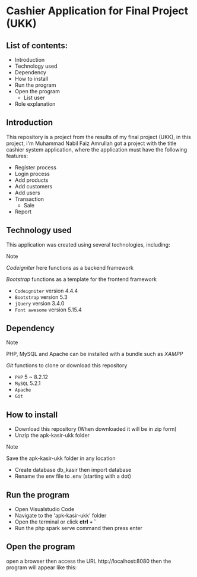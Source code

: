 # Cashier Application for Final Project (UKK)
## List of contents:
 - Introduction
 - Technology used
 - Dependency
 - How to install
 - Run the program
 - Open the program
   - List user
- Role explanation


## Introduction
This repository is a project from the results of my final project (UKK), in this project, i'm Muhammad Nabil Faiz Amrullah got a project with the title cashier system application, where the application must have the following features:
  - Register process
  - Login process
  - Add products
  - Add customers
  - Add users
  - Transaction
      - Sale
  - Report

## Technology used
This application was created using several technologies, including:
    
> [!NOTE]
> _Codeigniter_ here functions as a backend framework
> 
> _Bootstrap_ functions as a template for the frontend framework

- `Codeigniter` version 4.4.4
- `Bootstrap` version 5.3
- `jQuery` version 3.4.0
- `Font awesome` version 5.15.4

## Dependency

> [!NOTE]
> PHP, MySQL and Apache can be installed with a bundle such as _XAMPP_
>
>  _Git_ functions to clone or download this repository
   
- `PHP` 5 ~ 8.2.12
- `MySQL` 5.2.1
- `Apache`
- `Git`

## How to install
- Download this repository (When downloaded it will be in zip form)
- Unzip the apk-kasir-ukk folder

> [!NOTE]
> Save the apk-kasir-ukk folder in any location
- Create database db_kasir then import database
- Rename the env file to .env (starting with a dot)

## Run the program
- Open Visualstudio Code
- Navigate to the 'apk-kasir-ukk' folder
- Open the terminal or click **ctrl + `**
- Run the php spark serve command then press enter

## Open the program
open a browser then access the URL http://localhost:8080 then the program will appear like this:
